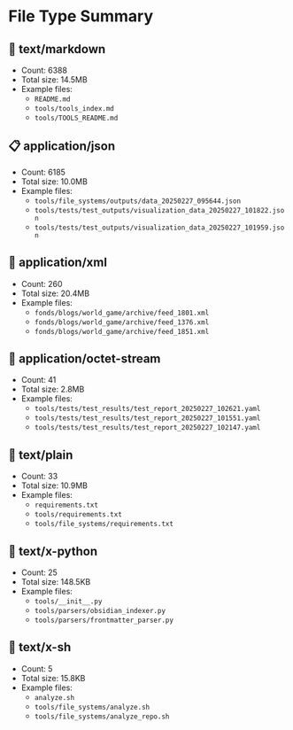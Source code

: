 # File Type Summary

## 📄 text/markdown

- Count: 6388
- Total size: 14.5MB
- Example files:
  - `README.md`
  - `tools/tools_index.md`
  - `tools/TOOLS_README.md`

## 📋 application/json

- Count: 6185
- Total size: 10.0MB
- Example files:
  - `tools/file_systems/outputs/data_20250227_095644.json`
  - `tools/tests/test_outputs/visualization_data_20250227_101822.json`
  - `tools/tests/test_outputs/visualization_data_20250227_101959.json`

## 📰 application/xml

- Count: 260
- Total size: 20.4MB
- Example files:
  - `fonds/blogs/world_game/archive/feed_1801.xml`
  - `fonds/blogs/world_game/archive/feed_1376.xml`
  - `fonds/blogs/world_game/archive/feed_1851.xml`

## 📎 application/octet-stream

- Count: 41
- Total size: 2.8MB
- Example files:
  - `tools/tests/test_results/test_report_20250227_102621.yaml`
  - `tools/tests/test_results/test_report_20250227_101551.yaml`
  - `tools/tests/test_results/test_report_20250227_102147.yaml`

## 📄 text/plain

- Count: 33
- Total size: 10.9MB
- Example files:
  - `requirements.txt`
  - `tools/requirements.txt`
  - `tools/file_systems/requirements.txt`

## 📄 text/x-python

- Count: 25
- Total size: 148.5KB
- Example files:
  - `tools/__init__.py`
  - `tools/parsers/obsidian_indexer.py`
  - `tools/parsers/frontmatter_parser.py`

## 📄 text/x-sh

- Count: 5
- Total size: 15.8KB
- Example files:
  - `analyze.sh`
  - `tools/file_systems/analyze.sh`
  - `tools/file_systems/analyze_repo.sh`

